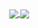 <!--
**IgorAnohin/IgorAnohin** is a ✨ _special_ ✨ repository because its `README.md` (this file) appears on your GitHub profile.

Here are some ideas to get you started:

- 🔭 I’m currently working on ...
- 🌱 I’m currently learning ...
- 👯 I’m looking to collaborate on ...
- 🤔 I’m looking for help with ...
- 💬 Ask me about ...
- 📫 How to reach me: ...
- 😄 Pronouns: ...
- ⚡ Fun fact: ...

-->

<a href="https://github.com/IgorAnohin/IgorAnohin.">
  <img align="center" src="https://github-readme-stats.vercel.app/api/top-langs/?username=IgorAnohin&hide=Jupyter%20Notebook&langs_count=3" />
</a>
<a href="https://github.com/IgorAnohin/IgorAnohin">
  <img align="center" src="https://github-readme-stats.vercel.app/api?username=IgorAnohin&show_icons=true&line_height=27&count_private=true&" />
</a>







